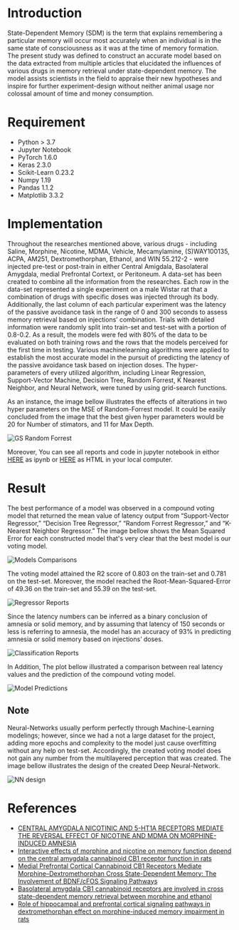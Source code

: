 # Introduction
State-Dependent Memory (SDM) is the term that explains remembering a particular memory will occur most accurately when an individual is in the same state of consciousness as it was at the time of memory formation. The present study was defined to construct an accurate model based on the data extracted from multiple articles that elucidated the influences of various drugs in memory retrieval under state-dependent memory. The model assists scientists in the field to appraise their new hypotheses and inspire for further experiment-design without neither animal usage nor colossal amount of time and money consumption.

# Requirement
* Python > 3.7
* Jupyter Notebook
* PyTorch 1.6.0
* Keras 2.3.0
* Scikit-Learn 0.23.2
* Numpy 1.19
* Pandas 1.1.2
* Matplotlib 3.3.2

# Implementation
Throughout the researches mentioned above, various drugs - including Saline, Morphine, Nicotine, MDMA, Vehicle, Mecamylamine, (S)WAY100135, ACPA, AM251, Dextromethorphan, Ethanol, and WIN 55.212-2 - were injected pre-test or post-train in either Central Amigdala, Basolateral Amygdala, medial Prefrontal Cortext, or Peritoneum. A data-set has been created to combine all the information from the researches. Each row in the data-set represented a single experiment on a male Wistar rat that a combination of drugs with specific doses was injected through its body. Additionally, the last column of each particular experiment was the latency of the passive avoidance task in the range of 0 and 300 seconds to assess memory retrieval based on injections’ combination. Trials with detailed information were randomly split into train-set and test-set with a portion of 0.8-0.2. As a result, the models were fed with 80% of the data to be evaluated on both training rows and the rows that the models perceived for the first time in testing. Various machinelearning algorithms were applied to establish the most accurate model in the pursuit of predicting the latency of the passive avoidance task based on injection doses. The hyper-parameters of every utilized algorithm, including Linear Regression, Support-Vector Machine, Decision Tree, Random Forrest, K Nearest Neighbor, and Neural Network, were tuned by using grid-search functions.

As an instance, the image bellow illustrates the effects of alterations in two hyper parameters on the MSE of Random-Forrest model. It could be easily concluded from the image that the best given hyper parameters would be 20 for Number of stimators, and 11 for Max Depth.

![GS Random Forrest](https://github.com/pmadinei/SDM-Model/blob/master/Results/Random%20Forrest%20GS.png)

Moreover, You can see all reports and code in jupyter notebook in eithor [HERE](https://github.com/pmadinei/SDM-Model/blob/master/SDL%20Model.ipynb) as ipynb or [HERE](https://github.com/pmadinei/SDM-Model/blob/master/Code%20in%20HTML.html) as HTML in your local computer.

# Result
The best performance of a model was observed in a compound voting model that returned the mean value of latency output from “Support-Vector Regressor,” “Decision Tree Regressor,” “Random Forrest Regressor,” and “K-Nearest Neighbor Regressor.” The image bellow shows the Mean Squared Error for each constructed model that's very clear that the best model is our voting model.

![Models Comparisons](https://github.com/pmadinei/SDM-Model/blob/master/Results/Models%20Comparison.png)

The voting model attained the R2 score of 0.803 on the train-set and 0.781 on the test-set. Moreover, the model reached the Root-Mean-Squared-Error of 49.36 on the train-set and 55.39 on the test-set. 

![Regressor Reports](https://github.com/pmadinei/SDM-Model/blob/master/Results/Best%20Model%20Reports.png)

Since the latency numbers can be inferred as a binary conclusion of amnesia or solid memory, and by assuming that latency of 150 seconds or less is referring to amnesia, the model has an accuracy of 93% in predicting amnesia or solid memory based on injections’ doses.

![Classification Reports](https://github.com/pmadinei/SDM-Model/blob/master/Results/Classification%20Report.png)

In Addition, The plot bellow illustrated a comparison between real latency values and the prediction of the compound voting model.

![Model Predictions](https://github.com/pmadinei/SDM-Model/blob/master/Results/Best%20Model%20Predictions.png)

## Note
Neural-Networks usually perform perfectly through Machine-Learning modelings; however, since we had a not a large dataset for the project, adding more epochs and complexity to the model just cause overfitting without any help on test-set. Accordingly, the created voting model does not gain any number from the multilayered perception that was created. The image bellow illustrates the design of the created Deep Neural-Network.

![NN design](https://github.com/pmadinei/SDM-Model/blob/master/Results/Neural%20Net.png)

# References
* [CENTRAL AMYGDALA NICOTINIC AND 5-HT1A RECEPTORS MEDIATE THE REVERSAL EFFECT OF NICOTINE AND MDMA ON MORPHINE-INDUCED AMNESIA](https://www.sciencedirect.com/science/article/abs/pii/S0306452214005776)
* [Interactive effects of morphine and nicotine on memory function depend on the central amygdala cannabinoid CB1 receptor function in rats](https://www.sciencedirect.com/science/article/abs/pii/S0278584617304554)
* [Medial Prefrontal Cortical Cannabinoid CB1 Receptors Mediate Morphine–Dextromethorphan Cross State-Dependent Memory: The Involvement of BDNF/cFOS Signaling Pathways](https://www.sciencedirect.com/science/article/abs/pii/S0306452218306754)
* [Basolateral amygdala CB1 cannabinoid receptors are involved in cross state-dependent memory retrieval between morphine and ethanol](https://www.sciencedirect.com/science/article/pii/S0091305716301083)
* [Role of hippocampal and prefrontal cortical signaling pathways in dextromethorphan effect on morphine-induced memory impairment in rats](https://www.sciencedirect.com/science/article/abs/pii/S1074742715002245)
